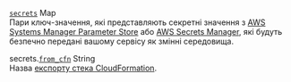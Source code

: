 <div class="separator"></div>

<a id="secrets" href="#secrets" class="field">`secrets`</a> <span class="type">Map</span>  
Пари ключ-значення, які представляють секретні значення з [AWS Systems Manager Parameter Store](https://docs.aws.amazon.com/systems-manager/latest/userguide/systems-manager-parameter-store.html) або [AWS Secrets Manager](https://docs.aws.amazon.com/secretsmanager/latest/userguide/intro.html), які будуть безпечно передані вашому сервісу як змінні середовища.

<span class="parent-field">secrets.</span><a id="secrets-from-cfn" href="#secrets-from-cfn" class="field">`from_cfn`</a> <span class="type">String</span>  
Назва [експорту стека CloudFormation](https://docs.aws.amazon.com/AWSCloudFormation/latest/UserGuide/using-cfn-stack-exports.html).
